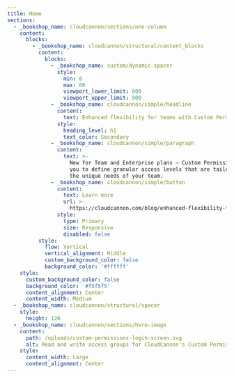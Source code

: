 ```yaml
---
title: Home
sections:
  - _bookshop_name: cloudcannon/sections/one-column
    content:
      blocks:
        - _bookshop_name: cloudcannon/structural/content_blocks
          content:
            blocks:
              - _bookshop_name: custom/dynamic-spacer
                style:
                  min: 0
                  max: 60
                  viewport_lower_limit: 600
                  viewport_upper_limit: 800
              - _bookshop_name: cloudcannon/simple/headline
                content:
                  text: Enhanced flexibility for teams with Custom Permissions
                style:
                  heading_level: h1
                  text_color: Secondary
              - _bookshop_name: cloudcannon/simple/paragraph
                content:
                  text: >-
                    New for Team and Enterprise plans — Custom Permissions allow
                    you to define granular access levels that are tailored to
                    the unique needs of your team.
              - _bookshop_name: cloudcannon/simple/button
                content:
                  text: Learn more
                  url: >-
                    https://cloudcannon.com/blog/enhanced-flexibility-for-teams-with-custom-permissions/
                style:
                  type: Primary
                  size: Responsive
                  disabled: false
          style:
            flow: Vertical
            vertical_alignment: Middle
            custom_background_color: false
            background_color: '#ffffff'
    style:
      custom_background_color: false
      background_color: '#f5f5f5'
      content_alignment: Center
      content_width: Medium
  - _bookshop_name: cloudcannon/structural/spacer
    style:
      height: 120
  - _bookshop_name: cloudcannon/sections/hero-image
    content:
      path: /uploads/custom-permissions-login-screen.svg
      alt: Read and write access groups for CloudCannon's Custom Permissions
    style:
      content_width: Large
      content_alignment: Center
---
```

